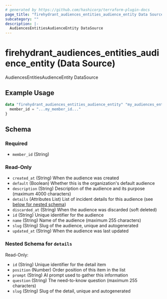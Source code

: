 ```yaml
---
# generated by https://github.com/hashicorp/terraform-plugin-docs
page_title: "firehydrant_audiences_entities_audience_entity Data Source - terraform-provider-firehydrant"
subcategory: ""
description: |-
  AudiencesEntitiesAudienceEntity DataSource
---
```


# firehydrant_audiences_entities_audience_entity (Data Source)

AudiencesEntitiesAudienceEntity DataSource

## Example Usage

```terraform
data "firehydrant_audiences_entities_audience_entity" "my_audiences_entities_audienceentity" {
  member_id = "...my_member_id..."
}
```

<!-- schema generated by tfplugindocs -->
## Schema

### Required

- `member_id` (String)

### Read-Only

- `created_at` (String) When the audience was created
- `default` (Boolean) Whether this is the organization's default audience
- `description` (String) Description of the audience and its purpose (maximum 4000 characters)
- `details` (Attributes List) List of incident details for this audience (see [below for nested schema](#nestedatt--details))
- `discarded_at` (String) When the audience was discarded (soft deleted)
- `id` (String) Unique identifier for the audience
- `name` (String) Name of the audience (maximum 255 characters)
- `slug` (String) Slug of the audience, unique and autogenerated
- `updated_at` (String) When the audience was last updated

<a id="nestedatt--details"></a>
### Nested Schema for `details`

Read-Only:

- `id` (String) Unique identifier for the detail item
- `position` (Number) Order position of this item in the list
- `prompt` (String) AI prompt used to gather this information
- `question` (String) The need-to-know question (maximum 255 characters)
- `slug` (String) Slug of the detail, unique and autogenerated
